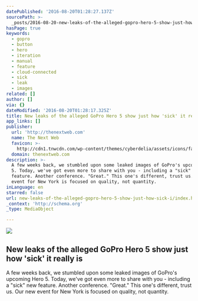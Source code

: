 ```yaml
---
datePublished: '2016-08-20T01:28:27.137Z'
sourcePath: >-
  _posts/2016-08-20-new-leaks-of-the-alleged-gopro-hero-5-show-just-how-sick-i.md
hasPage: true
keywords:
  - gopro
  - button
  - hero
  - iteration
  - manual
  - feature
  - cloud-connected
  - sick
  - leak
  - images
related: []
author: []
via: {}
dateModified: '2016-08-20T01:28:17.325Z'
title: New leaks of the alleged GoPro Hero 5 show just how 'sick' it really is
app_links: []
publisher:
  url: 'http://thenextweb.com'
  name: The Next Web
  favicon: >-
    http://cdn1.tnwcdn.com/wp-content/themes/cyberdelia/assets/icons/favicon-16x16.png?v=1470647965
  domain: thenextweb.com
description: >-
  A few weeks back, we stumbled upon some leaked images of GoPro's upcoming Hero
  5. Today, we've got even more to share with you - including a "sick" new
  feature. Another conference. "Great." This one's different, trust us. Our new
  event for New York is focused on quality, not quantity.
inLanguage: en
starred: false
url: new-leaks-of-the-alleged-gopro-hero-5-show-just-how-sick-i/index.html
_context: 'http://schema.org'
_type: MediaObject

---
```

<article style=""><img src="https://imgflo.herokuapp.com/graph/vahj1ThiexotieMo/b0022d03aaa4c45516456aa3be716ce2/noop.jpg?input=http%3A%2F%2Fcdn1.tnwcdn.com%2Fwp-content%2Fblogs.dir%2F1%2Ffiles%2F2016%2F08%2FGoPRoHero5-1.jpg" /><h1>New leaks of the alleged GoPro Hero 5 show just how 'sick' it really is</h1><p>A few weeks back, we stumbled upon some leaked images of GoPro's upcoming Hero 5. Today, we've got even more to share with you - including a "sick" new feature. Another conference. "Great." This one's different, trust us. Our new event for New York is focused on quality, not quantity.</p></article>